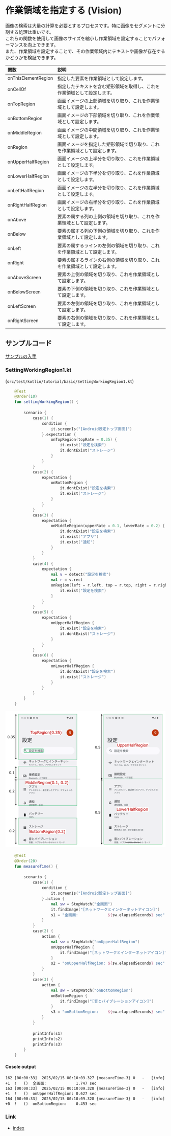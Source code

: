 # 作業領域を指定する (Vision)

画像の検索は大量の計算を必要とするプロセスです。特に画像をセグメントに分割する処理は重いです。<br>
これらの関数を使用して画像のサイズを縮小し作業領域を設定することでパフォーマンスを向上できます。<br>
また、作業領域を設定することで、その作業領域内にテキストや画像が存在するかどうかを検証できます。

| 関数                  | 説明                                    |
|:--------------------|:--------------------------------------|
| onThisElementRegion | 指定した要素を作業領域として設定します。                  |
| onCellOf            | 指定したテキストを含む矩形領域を取得し、これを作業領域として設定します。  |
| onTopRegion         | 画面イメージの上部領域を切り取り、これを作業領域として設定します。     |
| onBottomRegion      | 画面イメージの下部領域を切り取り、これを作業領域として設定します。     |
| onMiddleRegion      | 画面イメージの中間領域を切り取り、これを作業領域として設定します。     |
| onRegion            | 画面イメージを指定した矩形領域で切り取り、これを作業領域として設定します。 |
| onUpperHalfRegion   | 画面イメージの上半分を切り取り、これを作業領域として設定します。      |
| onLowerHalfRegion   | 画面イメージの下半分を切り取り、これを作業領域として設定します。      |
| onLeftHalfRegion    | 画面イメージの左半分を切り取り、これを作業領域として設定します。      |
| onRightHalfRegion   | 画面イメージの右半分を切り取り、これを作業領域として設定します。      |
| onAbove             | 要素の属する列の上側の領域を切り取り、これを作業領域として設定します。   |
| onBelow             | 要素の属する列の下側の領域を切り取り、これを作業領域として設定します。   |
| onLeft              | 要素の属するラインの左側の領域を切り取り、これを作業領域として設定します。 |
| onRight             | 要素の属するラインの右側の領域を切り取り、これを作業領域として設定します。 |
| onAboveScreen       | 要素の上側の領域を切り取り、これを作業領域として設定します。        |
| onBelowScreen       | 要素の下側の領域を切り取り、これを作業領域として設定します。        |
| onLeftScreen        | 要素の左側の領域を切り取り、これを作業領域として設定します。        |
| onRightScreen       | 要素の右側の領域を切り取り、これを作業領域として設定します。        |

## サンプルコード

[サンプルの入手](../../../getting_samples_ja.md)

### SettingWorkingRegion1.kt

(`src/test/kotlin/tutorial/basic/SettingWorkingRegion1.kt`)

```kotlin
    @Test
    @Order(10)
    fun settingWorkingRegion() {

        scenario {
            case(1) {
                condition {
                    it.screenIs("[Android設定トップ画面]")
                }.expectation {
                    onTopRegion(topRate = 0.35) {
                        it.exist("設定を検索")
                        it.dontExist("ストレージ")
                    }
                }
            }
            case(2) {
                expectation {
                    onBottomRegion {
                        it.dontExist("設定を検索")
                        it.exist("ストレージ")
                    }
                }
            }
            case(3) {
                expectation {
                    onMiddleRegion(upperRate = 0.1, lowerRate = 0.2) {
                        it.dontExist("設定を検索")
                        it.exist("アプリ")
                        it.exist("通知")
                    }
                }
            }
            case(4) {
                expectation {
                    val v = detect("設定を検索")
                    val r = v.rect
                    onRegion(left = r.left, top = r.top, right = r.right, bottom = r.bottom) {
                        it.exist("設定を検索")
                    }
                }
            }
            case(5) {
                expectation {
                    onUpperHalfRegion {
                        it.exist("設定を検索")
                        it.dontExist("ストレージ")
                    }
                }
            }
            case(6) {
                expectation {
                    onLowerHalfRegion {
                        it.dontExist("設定を検索")
                        it.exist("ストレージ")
                    }
                }
            }
        }
    }
```

![](_images/setting_working_region_ja.png)

```kotlin
    @Test
    @Order(20)
    fun measureTime() {

        scenario {
            case(1) {
                condition {
                    it.screenIs("[Android設定トップ画面]")
                }.action {
                    val sw = StopWatch("全画面")
                    it.findImage("[ネットワークとインターネットアイコン]")
                    s1 = "全画面:             ${sw.elapsedSeconds} sec"
                }
            }
            case(2) {
                action {
                    val sw = StopWatch("onUpperHalfRegion")
                    onUpperHalfRegion {
                        it.findImage("[ネットワークとインターネットアイコン]")
                    }
                    s2 = "onUpperHalfRegion: ${sw.elapsedSeconds} sec"
                }
            }
            case(3) {
                action {
                    val sw = StopWatch("onBottomRegion")
                    onBottomRegion {
                        it.findImage("[音とバイブレーションアイコン]")
                    }
                    s3 = "onBottomRegion:    ${sw.elapsedSeconds} sec"
                }
            }

            printInfo(s1)
            printInfo(s2)
            printInfo(s3)
        }
    }
```

#### Cosole output

```
162	[00:00:33]	2025/02/15 00:10:09.327	{measureTime-3}	0	-	[info]	+1	!	()	全画面:             1.747 sec
163	[00:00:33]	2025/02/15 00:10:09.328	{measureTime-3}	0	-	[info]	+1	!	()	onUpperHalfRegion: 0.627 sec
164	[00:00:33]	2025/02/15 00:10:09.328	{measureTime-3}	0	-	[info]	+0	!	()	onBottomRegion:    0.453 sec
```

### Link

- [index](../../../../index_ja.md)

